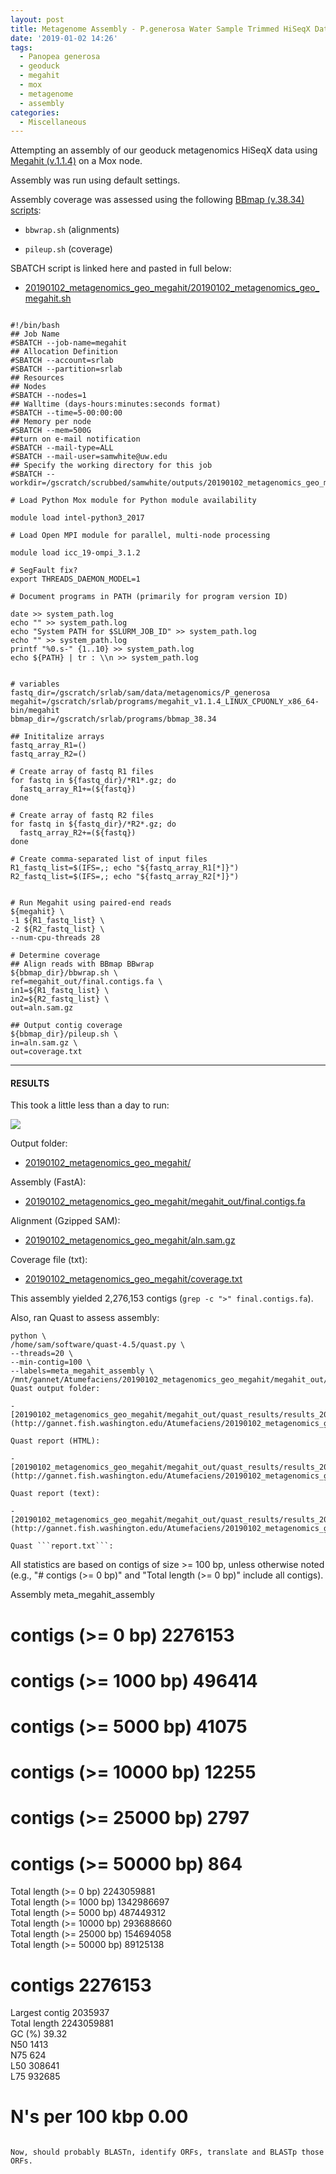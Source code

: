 ```yaml
---
layout: post
title: Metagenome Assembly - P.generosa Water Sample Trimmed HiSeqX Data Using Megahit on Mox
date: '2019-01-02 14:26'
tags:
  - Panopea generosa
  - geoduck
  - megahit
  - mox
  - metagenome
  - assembly
categories:
  - Miscellaneous
---
```

Attempting an assembly of our geoduck metagenomics HiSeqX data using [Megahit (v.1.1.4)](https://github.com/voutcn/megahit) on a Mox node.

Assembly was run using default settings.

Assembly coverage was assessed using the following [BBmap (v.38.34) scripts](https://sourceforge.net/projects/bbmap/):

- ```bbwrap.sh``` (alignments)

- ```pileup.sh``` (coverage)


SBATCH script is linked here and pasted in full below:

- [20190102_metagenomics_geo_megahit/20190102_metagenomics_geo_megahit.sh](http://gannet.fish.washington.edu/Atumefaciens/20190102_metagenomics_geo_megahit/20190102_metagenomics_geo_megahit.sh)

<pre><code>
#!/bin/bash
## Job Name
#SBATCH --job-name=megahit
## Allocation Definition
#SBATCH --account=srlab
#SBATCH --partition=srlab
## Resources
## Nodes
#SBATCH --nodes=1
## Walltime (days-hours:minutes:seconds format)
#SBATCH --time=5-00:00:00
## Memory per node
#SBATCH --mem=500G
##turn on e-mail notification
#SBATCH --mail-type=ALL
#SBATCH --mail-user=samwhite@uw.edu
## Specify the working directory for this job
#SBATCH --workdir=/gscratch/scrubbed/samwhite/outputs/20190102_metagenomics_geo_megahit

# Load Python Mox module for Python module availability

module load intel-python3_2017

# Load Open MPI module for parallel, multi-node processing

module load icc_19-ompi_3.1.2

# SegFault fix?
export THREADS_DAEMON_MODEL=1

# Document programs in PATH (primarily for program version ID)

date >> system_path.log
echo "" >> system_path.log
echo "System PATH for $SLURM_JOB_ID" >> system_path.log
echo "" >> system_path.log
printf "%0.s-" {1..10} >> system_path.log
echo ${PATH} | tr : \\n >> system_path.log


# variables
fastq_dir=/gscratch/srlab/sam/data/metagenomics/P_generosa
megahit=/gscratch/srlab/programs/megahit_v1.1.4_LINUX_CPUONLY_x86_64-bin/megahit
bbmap_dir=/gscratch/srlab/programs/bbmap_38.34

## Inititalize arrays
fastq_array_R1=()
fastq_array_R2=()

# Create array of fastq R1 files
for fastq in ${fastq_dir}/*R1*.gz; do
  fastq_array_R1+=(${fastq})
done

# Create array of fastq R2 files
for fastq in ${fastq_dir}/*R2*.gz; do
  fastq_array_R2+=(${fastq})
done

# Create comma-separated list of input files
R1_fastq_list=$(IFS=,; echo "${fastq_array_R1[*]}")
R2_fastq_list=$(IFS=,; echo "${fastq_array_R2[*]}")


# Run Megahit using paired-end reads
${megahit} \
-1 ${R1_fastq_list} \
-2 ${R2_fastq_list} \
--num-cpu-threads 28

# Determine coverage
## Align reads with BBmap BBwrap
${bbmap_dir}/bbwrap.sh \
ref=megahit_out/final.contigs.fa \
in1=${R1_fastq_list} \
in2=${R2_fastq_list} \
out=aln.sam.gz

## Output contig coverage
${bbmap_dir}/pileup.sh \
in=aln.sam.gz \
out=coverage.txt
</code></pre>

---

#### RESULTS

This took a little less than a day to run:

![](http://gannet.fish.washington.edu/Atumefaciens/images/20190103_mox_megahit_complete.png)

Output folder:

- [20190102_metagenomics_geo_megahit/](http://gannet.fish.washington.edu/Atumefaciens/20190102_metagenomics_geo_megahit/)

Assembly (FastA):

- [20190102_metagenomics_geo_megahit/megahit_out/final.contigs.fa](http://gannet.fish.washington.edu/Atumefaciens/20190102_metagenomics_geo_megahit/megahit_out/final.contigs.fa)

Alignment (Gzipped SAM):

- [20190102_metagenomics_geo_megahit/aln.sam.gz](http://gannet.fish.washington.edu/Atumefaciens/20190102_metagenomics_geo_megahit/aln.sam.gz)

Coverage file (txt):

- [20190102_metagenomics_geo_megahit/coverage.txt](http://gannet.fish.washington.edu/Atumefaciens/20190102_metagenomics_geo_megahit/coverage.txt)


This assembly yielded 2,276,153 contigs (```grep -c ">" final.contigs.fa```).

Also, ran Quast to assess assembly:

```
python \
/home/sam/software/quast-4.5/quast.py \
--threads=20 \
--min-contig=100 \
--labels=meta_megahit_assembly \
/mnt/gannet/Atumefaciens/20190102_metagenomics_geo_megahit/megahit_out/final.contigs.fa```
Quast output folder:

- [20190102_metagenomics_geo_megahit/megahit_out/quast_results/results_2019_01_03_13_37_32/](http://gannet.fish.washington.edu/Atumefaciens/20190102_metagenomics_geo_megahit/megahit_out/quast_results/results_2019_01_03_13_37_32/)

Quast report (HTML):

- [20190102_metagenomics_geo_megahit/megahit_out/quast_results/results_2019_01_03_13_37_32/report.html](http://gannet.fish.washington.edu/Atumefaciens/20190102_metagenomics_geo_megahit/megahit_out/quast_results/results_2019_01_03_13_37_32/report.html)

Quast report (text):

- [20190102_metagenomics_geo_megahit/megahit_out/quast_results/results_2019_01_03_13_37_32/report.txt](http://gannet.fish.washington.edu/Atumefaciens/20190102_metagenomics_geo_megahit/megahit_out/quast_results/results_2019_01_03_13_37_32/report.txt)

Quast ```report.txt```:

```
All statistics are based on contigs of size >= 100 bp, unless otherwise noted (e.g., "# contigs (>= 0 bp)" and "Total length (>= 0 bp)" include all contigs).

Assembly                    meta_megahit_assembly
# contigs (>= 0 bp)         2276153              
# contigs (>= 1000 bp)      496414               
# contigs (>= 5000 bp)      41075                
# contigs (>= 10000 bp)     12255                
# contigs (>= 25000 bp)     2797                 
# contigs (>= 50000 bp)     864                  
Total length (>= 0 bp)      2243059881           
Total length (>= 1000 bp)   1342986697           
Total length (>= 5000 bp)   487449312            
Total length (>= 10000 bp)  293688660            
Total length (>= 25000 bp)  154694058            
Total length (>= 50000 bp)  89125138             
# contigs                   2276153              
Largest contig              2035937              
Total length                2243059881           
GC (%)                      39.32                
N50                         1413                 
N75                         624                  
L50                         308641               
L75                         932685               
# N's per 100 kbp           0.00    

```

Now, should probably BLASTn, identify ORFs, translate and BLASTp those ORFs.
